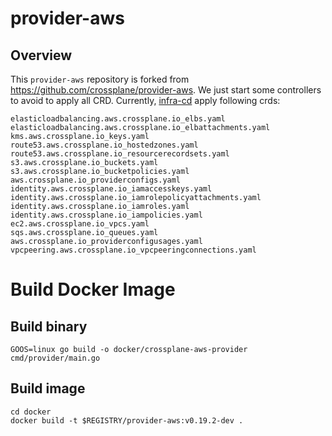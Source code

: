 # provider-aws

## Overview

This `provider-aws` repository is forked from https://github.com/crossplane/provider-aws.
We just start some controllers to avoid to apply all CRD.
Currently, [infra-cd](https://github.com/tidbcloud/infra-cd) apply following crds:
```antlrv4
elasticloadbalancing.aws.crossplane.io_elbs.yaml
elasticloadbalancing.aws.crossplane.io_elbattachments.yaml
kms.aws.crossplane.io_keys.yaml
route53.aws.crossplane.io_hostedzones.yaml
route53.aws.crossplane.io_resourcerecordsets.yaml
s3.aws.crossplane.io_buckets.yaml
s3.aws.crossplane.io_bucketpolicies.yaml
aws.crossplane.io_providerconfigs.yaml
identity.aws.crossplane.io_iamaccesskeys.yaml
identity.aws.crossplane.io_iamrolepolicyattachments.yaml
identity.aws.crossplane.io_iamroles.yaml
identity.aws.crossplane.io_iampolicies.yaml
ec2.aws.crossplane.io_vpcs.yaml
sqs.aws.crossplane.io_queues.yaml
aws.crossplane.io_providerconfigusages.yaml
vpcpeering.aws.crossplane.io_vpcpeeringconnections.yaml
```

# Build Docker Image
## Build binary
```shell
GOOS=linux go build -o docker/crossplane-aws-provider cmd/provider/main.go
```
## Build image
```shell
cd docker
docker build -t $REGISTRY/provider-aws:v0.19.2-dev .
```